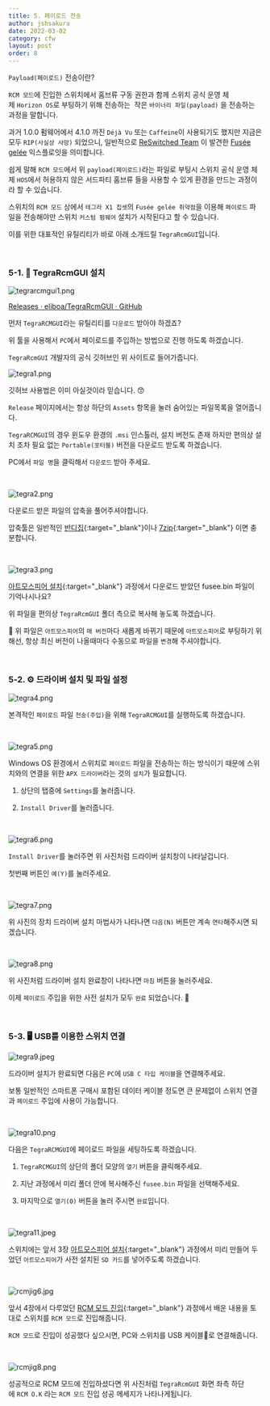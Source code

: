 ```yaml
---
title: 5. 페이로드 전송
author: jshsakura
date: 2022-03-02
category: cfw
layout: post
order: 8
---
```


`Payload(페이로드)` 전송이란?

`RCM 모드`에 진입한 스위치에서 홈브류 구동 권한과 함께 스위치 공식 운영 체제 `Horizon OS`로 부팅하기 위해 전송하는  작은 `바이너리 파일(payload)` 을 전송하는 과정을 말합니다.

과거 1.0.0 펌웨어에서 4.1.0 까진 `Déjà Vu` 또는 `Caffeine`이 사용되기도 했지만 지금은 모두 `RIP(사실상 사망)` 되었으니, 일반적으로 [ReSwitched Team](https://twitter.com/reswitchedteam) 이 발견한 [Fusée gelée](https://github.com/Qyriad/fusee-launcher) 익스플로잇을 의미합니다.

쉽게 말해 `RCM 모드`에서 위 `payload(페이로드)`라는 파일로 부팅시 스위치 공식 운영 체제 `HOS`에서 허용하지 않은 서드파티 홈브류 들을 사용할 수 있게 환경을 만드는 과정이라 할 수 있습니다.

스위치의 `RCM 모드` 상에서 `테그라 X1 칩셋`의 `Fusée gelée 취약점`을 이용해 `페이로드` 파일을 전송해야만 스위치 `커스텀 펌웨어` 설치가 시작된다고 할 수 있습니다.

이를 위한 대표적인 유틸리티가 바로 아래 소개드릴 `TegraRcmGUI`입니다.

<br>

### 5-1. 🤜 TegraRcmGUI 설치

![tegrarcmgui1.png](../assets/images/2022-03-01-RCM/bb1e05f0db9a70c286d9cbfc2f7f88366af7fb29.png)

[Releases · eliboa/TegraRcmGUI · GitHub](https://github.com/eliboa/TegraRcmGUI/releases)

먼저 `TegraRCMGUI`라는 유틸리티를 `다운로드` 받아야 하겠죠?

위 툴을 사용해서 `PC`에서 페이로드를 주입하는 방법으로 진행 하도록 하겠습니다.

`TegraRcmGUI` 개발자의 공식 깃허브인 위 사이트로 들어가줍니다.

![tegra1.png](../assets/images/2022-03-02-payload-send/35e36d61f01ef5888412b2d649b8e5f8c0dbdcbf.png)

깃허브 사용법은 이미 아실것이라 믿습니다. 😙

`Release` 페이지에서는 항상 하단의 `Assets` 항목을 눌러 숨어있는 파일목록을 열어줍니다.

`TegraRCMGUI`의 경우 윈도우 환경의 `.msi` 인스톨러, 설치 버전도 존재 하지만 편의상 설치 조차 필요 없는 `Portable(포터블)` 버전을 다운로드 받도록 하겠습니다.

PC에서 `파일 명`을 클릭해서 `다운로드` 받아 주세요.

<br>

![tegra2.png](../assets/images/2022-03-02-payload-send/ca3b0dcd6cb6d242801a5b36885c8eb1145e92b5.png)

다운로드 받은 파일의 압축을 풀어주셔야합니다.

압축툴은 일반적인 [반디집](https://kr.bandisoft.com/bandizip/){:target="_blank"}이나 [7zip](https://www.7-zip.org/){:target="_blank"} 이면 충분합니다.

<br>

![tegra3.png](../assets/images/2022-03-02-payload-send/483b2ed88cb3b80cf67da6dd84bf1aca4be8c639.png)

[아트모스피어 설치](/gitbook/cfw/2022-02-02-Atmosphere.html){:target="_blank"} 과정에서 다운로드 받았던 fusee.bin 파일이 기억나시나요?

위 파일을 편의상 `TegraRcmGUI` 폴더 측으로 복사해 놓도록 하겠습니다.

🙌 위 파일은 `아트모스피어`의 `매 버전`마다 새롭게 바뀌기 때문에 `아트모스피어`로 부팅하기 위해선, 항상 최신 버전이 나올때마다 수동으로 파일을 `변경`해 주셔야합니다.

<br>

### 5-2. ⚙️ 드라이버 설치 및 파일 설정

![tegra4.png](../assets/images/2022-03-02-payload-send/50dbe448c6489a4dfc0f10950dc52a50be160e3a.png)

본격적인 `페이로드` 파일 `전송(주입)`을 위해 `TegraRCMGUI`를 실행하도록 하겠습니다.

<br>

![tegra5.png](../assets/images/2022-03-02-payload-send/b95add2c5a562e502ad495e3dc57b580286edfec.png)

Windows OS 환경에서 스위치로 `페이로드` 파일을 전송하는 하는 방식이기 때문에 스위치와의 연결을 위한 `APX 드라이버`라는 것의 `설치`가 필요합니다.

1. 상단의 탭중에 `Settings`를 눌러줍니다.

2. `Install Driver`를 눌러줍니다.

<br>

![tegra6.png](../assets/images/2022-03-02-payload-send/3906632bec9ab464eac500baa8cde3940bc9fdf9.png)

`Install Driver`를 눌러주면 위 사진처럼 드라이버 설치창이 나타날겁니다.

첫번째 버튼인 `예(Y)`를 눌러주세요.

<br>

![tegra7.png](../assets/images/2022-03-02-payload-send/5fee44d3f7f298de0163476b3eacf44d72016991.png)

위 사진의 장치 드라이버 설치 마법사가 나타나면 `다음(N)` 버튼만 계속 `연타`해주시면 되겠습니다.

<br>

![tegra8.png](../assets/images/2022-03-02-payload-send/8aa14bc62fab50621956dde71490395f000e2e3e.png)

위 사진처럼 드라이버 설치 완료창이 나타나면 `마침` 버튼을 눌러주세요.

이제 `페이로드` 주입을 위한 사전 설치가 모두 `완료` 되었습니다. 👏

<br>

### 5-3. 🖥 USB를 이용한 스위치 연결

![tegra9.jpeg](../assets/images/2022-03-02-payload-send/52a743764bd43ff04c4e91c89cd1431343dfaff3.jpeg)

드라이버 설치가 완료되면 다음은 `PC`에 `USB C 타입 케이블`을 연결해주세요.

보통 일반적인 스마트폰 구매시 포함된 데이터 케이블 정도면 큰 문제없이 스위치 연결과 `페이로드` 주입에 사용이 가능합니다.

<br>

![tegra10.png](../assets/images/2022-03-02-payload-send/c2db801bd22159f27d291cb6b39045d8a5940a0e.png)

다음은 `TegraRCMGUI`에 페이로드 파일을 세팅하도록 하겠습니다.

1. `TegraRCMGUI`의 상단의 폴더 모양의 `열기` 버튼을 클릭해주세요.

2. 지난 과정에서 미리 폴더 안에 복사해주신 `fusee.bin` 파일을 선택해주세요.

3. 마지막으로 `열기(O)` 버튼을 눌러 주시면 `완료`입니다.

<br>

![tegra11.jpeg](../assets/images/2022-03-02-payload-send/1c3328a90c9ed1964795ec7dd0368357be0be399.jpeg)

스위치에는 앞서 3장 [아트모스피어 설치](/gitbook/cfw/2022-02-02-Atmosphere.html){:target="_blank"} 과정에서 미리 만들어 두었던 `아트모스피어`가 사전 설치된 `SD 카드`를 넣어주도록 하겠습니다.

<br>

![rcmjig6.jpg](../assets/images/2022-03-01-RCM/876f4284fd61f8949b4e8c4b745608f2f0f392da.jpg)

앞서 4장에서 다루었던 [RCM 모드 진입](/gitbook/cfw/2022-03-01-RCM.html){:target="_blank"} 과정에서 배운 내용을 토대로 스위치를 `RCM 모드`로 진입해줍니다.

`RCM 모드`로 진입이 성공했다 싶으시면, PC와 스위치를 USB 케이블로 연결해줍니다.

<br>

![rcmjig8.png](../assets/images/2022-03-01-RCM/81903b9c0b94328c32eddef744509abdc94bee9e.png)

성공적으로 RCM 모드에 진입하셨다면 위 사진처럼 `TegraRcmGUI` 화면 좌측 하단에 `RCM O.K` 라는 `RCM 모드` 진입 성공 메세지가 나타나게됩니다.
